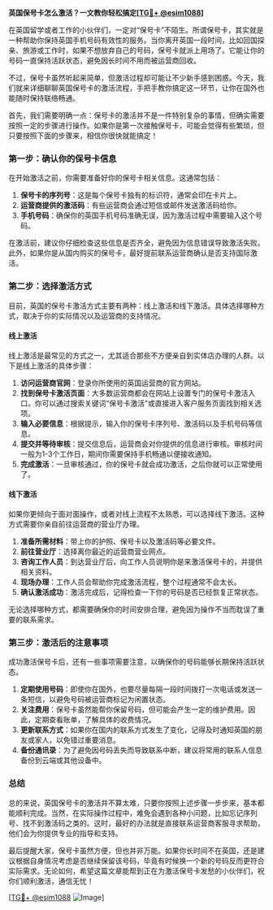 **英国保号卡怎么激活？一文教你轻松搞定[[TG💪+ @esim1088](https://t.me/s/esim1088)]**

在英国留学或者工作的小伙伴们，一定对“保号卡”不陌生。所谓保号卡，其实就是一种帮助你保持英国手机号码有效性的服务。当你离开英国一段时间，比如回国探亲、旅游或工作时，如果不想放弃自己的号码，保号卡就派上用场了。它能让你的号码一直保持活跃状态，避免因长时间不用而被运营商回收。

不过，保号卡虽然听起来简单，但激活过程却可能让不少新手感到困惑。今天，我们就来详细聊聊英国保号卡的激活流程，手把手教你搞定这一环节，让你在国外也能随时保持联络畅通。

首先，我们需要明确一点：保号卡的激活并不是一件特别复杂的事情，但确实需要按照一定的步骤进行操作。如果你是第一次接触保号卡，可能会觉得有些繁琐，但只要按照下面的步骤来，相信你很快就能搞定！

### 第一步：确认你的保号卡信息

在开始激活之前，你需要准备好你的保号卡相关信息。这通常包括：

1. **保号卡的序列号**：这是每个保号卡独有的标识符，通常会印在卡片上。
2. **运营商提供的激活码**：有些运营商会通过短信或邮件发送激活码给你。
3. **手机号码**：确保你的英国手机号码准确无误，因为激活过程中需要输入这个号码。

在激活前，建议你仔细检查这些信息是否齐全，避免因为信息错误导致激活失败。此外，如果你是从国内购买的保号卡，最好提前联系运营商确认是否支持国际激活。

### 第二步：选择激活方式

目前，英国的保号卡激活方式主要有两种：线上激活和线下激活。具体选择哪种方式，取决于你的实际情况以及运营商的支持情况。

#### 线上激活

线上激活是最常见的方式之一，尤其适合那些不方便亲自到实体店办理的人群。以下是线上激活的具体步骤：

1. **访问运营商官网**：登录你所使用的英国运营商的官方网站。
2. **找到保号卡激活页面**：大多数运营商都会在网站上设置专门的保号卡激活入口。你可以通过搜索关键词“保号卡激活”或直接进入客户服务页面找到相关选项。
3. **输入必要信息**：根据提示，输入你的保号卡序列号、激活码以及手机号码等信息。
4. **提交并等待审核**：提交信息后，运营商会对你提供的信息进行审核。审核时间一般为1-3个工作日，期间你需要保持手机畅通以便接收通知。
5. **完成激活**：一旦审核通过，你的保号卡就会成功激活，之后你就可以正常使用了。

#### 线下激活

如果你更倾向于面对面操作，或者对线上流程不太熟悉，可以选择线下激活。这种方式需要你亲自前往运营商的营业厅办理。

1. **准备所需材料**：带上你的护照、保号卡以及激活码等必要文件。
2. **前往营业厅**：选择离你最近的运营商营业网点。
3. **咨询工作人员**：到达营业厅后，向工作人员说明你是来激活保号卡的，并提供相关资料。
4. **现场办理**：工作人员会帮助你完成激活流程，整个过程通常不会太长。
5. **确认激活成功**：激活完成后，记得检查一下你的号码是否已经恢复正常状态。

无论选择哪种方式，都需要确保你的时间安排合理，避免因为操作不当而耽误了重要的联系需求。

### 第三步：激活后的注意事项

成功激活保号卡后，还有一些事项需要注意，以确保你的号码能够长期保持活跃状态。

1. **定期使用号码**：即使你在国外，也要尽量每隔一段时间拨打一次电话或发送一条短信，以避免号码被运营商标记为闲置状态。
2. **关注费用**：保号卡虽然能帮你保留号码，但可能会产生一定的维护费用。因此，定期查看账单，了解具体的收费情况。
3. **更新联系方式**：如果你在国内的联系方式发生了变化，记得及时通知英国的朋友或家人，以免错过重要消息。
4. **备份通讯录**：为了避免因号码丢失而导致联系中断，建议将常用的联系人信息备份到云端或其他设备中。

### 总结

总的来说，英国保号卡的激活并不算太难，只要你按照上述步骤一步步来，基本都能顺利完成。当然，在实际操作过程中，难免会遇到各种小问题，比如忘记序列号、找不到激活码之类的。这时，最好的办法就是直接联系运营商客服寻求帮助，他们会为你提供专业的指导和支持。

最后提醒大家，保号卡虽然方便，但也并非万能。如果你长时间不在英国，还是建议根据自身情况考虑是否继续保留该号码，毕竟有时候换一个新的号码反而更符合实际需求。无论如何，希望这篇文章能帮到正在为激活保号卡发愁的小伙伴们，祝你们顺利激活，通信无忧！

[[TG💪+ @esim1088](https://t.me/s/esim1088) ![Image](https://i.postimg.cc/4NQfJmqS/Snipaste-2025-05-13-00-14-12.png)]
